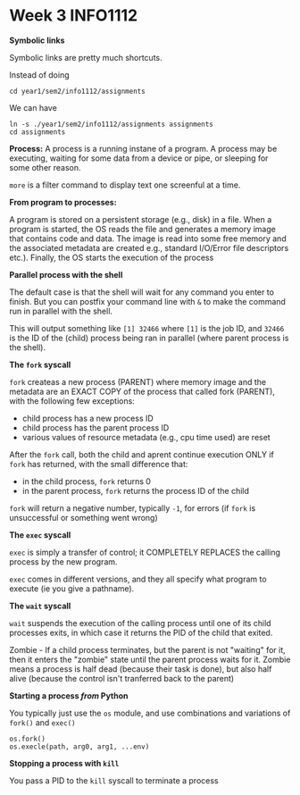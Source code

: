 # Week 3 INFO1112

**Symbolic links**

Symbolic links are pretty much shortcuts.

Instead of doing

```
cd year1/sem2/info1112/assignments
```

We can have

```
ln -s ./year1/sem2/info1112/assignments assignments
cd assignments
```

**Process:** A process is a running instane of a program. A process may be executing, waiting for some data from a device or pipe, or sleeping for some other reason.

`more` is a filter command to display text one screenful at a time.

**From program to processes:**

A program is stored on a persistent storage (e.g., disk) in a file. When a program is started, the OS reads the file and generates a memory image that contains code and data. The image is read into some free memory and the associated metadata are created e.g., standard I/O/Error file descriptors etc.). Finally, the OS starts the execution of the process

**Parallel process with the shell**

The default case is that the shell will wait for any command you enter to finish. But you can postfix your command line with `&` to make the command run in parallel with the shell.

This will output something like `[1] 32466` where `[1]` is the job ID, and `32466` is the ID of the (child) process being ran in parallel (where parent process is the shell).

**The `fork` syscall**

`fork` createas a new process (PARENT) where memory image and the metadata are an EXACT COPY of the process that called fork (PARENT), with the following few exceptions:

- child process has a new process ID
- child process has the parent process ID
- various values of resource metadata (e.g., cpu time used) are reset

After the `fork` call, both the child and aprent continue execution ONLY if `fork` has returned, with the small difference that:

- in the child process, `fork` returns 0
- in the parent process, `fork` returns the process ID of the child

`fork` will return a negative number, typically `-1`, for errors (if `fork` is unsuccessful or something went wrong)

**The `exec` syscall**

`exec` is simply a transfer of control; it COMPLETELY REPLACES the calling process by the new program. 

`exec` comes in different versions, and they all specify what program to execute (ie you give a pathname).

**The `wait` syscall**

`wait` suspends the execution of the calling process until one of its child processes exits, in which case it returns the PID of the child that exited.

Zombie - If a child process terminates, but the parent is not "waiting" for it, then it enters the "zombie" state until the parent process waits for it. Zombie means a process is half dead (because their task is done), but also half alive (because the control isn't tranferred back to the parent)

**Starting a process _from_ Python**

You typically just use the `os` module, and use combinations and variations of `fork()` and `exec()`

```
os.fork()
os.execle(path, arg0, arg1, ...env)
```

**Stopping a process with `kill`**

You pass a PID to the `kill` syscall to terminate a process



